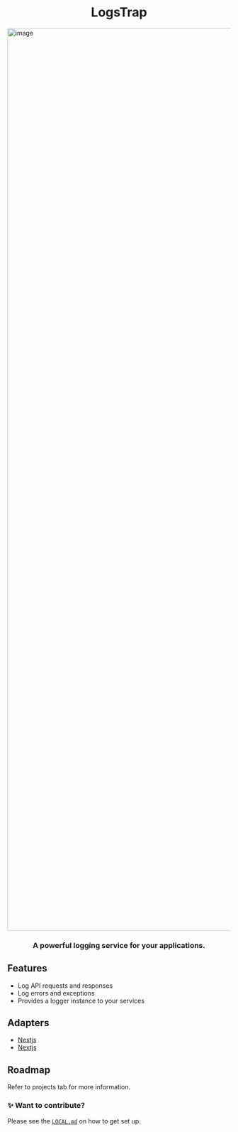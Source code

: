 <h1 align="center">
  LogsTrap
</h1>

<img width="2032" alt="image" src="https://github.com/user-attachments/assets/7886024b-927b-415d-84f2-63d147bd0f72">


<h3 align="center">
  A powerful logging service for your applications.
</h3>

## Features

- Log API requests and responses
- Log errors and exceptions
- Provides a logger instance to your services

## Adapters

- [Nestjs](./packages/nest)
- [Nextjs](./packages/next)

## Roadmap

Refer to projects tab for more information.

### ✨ Want to contribute?

Please see the [`LOCAL.md`](/LOCAL.md) on how to get set up.
